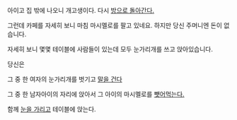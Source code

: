 아이고 집 밖에 나오니 개고생이다. 다시 [방으로 돌아간다.](../marshmallow.md) 

그런데 카페를 자세히 보니 마침 마시멜로를 팔고 있네요. 하지만 당신 주머니엔 돈이 없습니다.

자세히 보니 몇몇 테이블에 사람들이 있는데 모두 눈가리개를 쓰고 앉아있습니다.

당신은

그 중 한 여자의 눈가리개를 벗기고 [말을 건다](talktowomen/talktowomen.md)

그 중 한 남자아이의 자리에 앉아서 그 아이의 마시멜로를 [뺏어먹는다.](steal/steal.md)

함께 [눈을 가리고](blindfold/blindfold.md) 테이블에 앉는다. 

